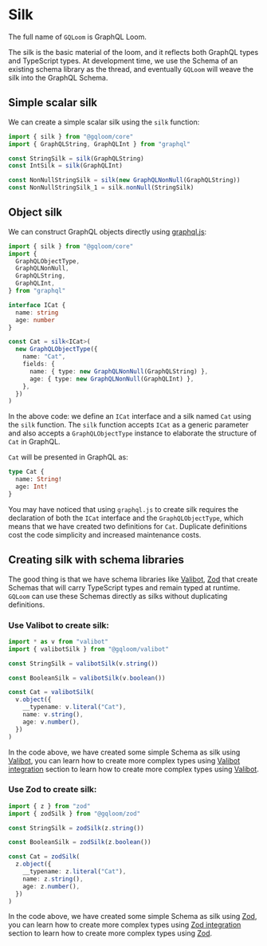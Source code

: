 # Silk

The full name of `GQLoom` is GraphQL Loom.

The silk is the basic material of the loom, and it reflects both GraphQL types and TypeScript types.
At development time, we use the Schema of an existing schema library as the thread, and eventually `GQLoom` will weave the silk into the GraphQL Schema.

## Simple scalar silk

We can create a simple scalar silk using the `silk` function:

```ts
import { silk } from "@gqloom/core"
import { GraphQLString, GraphQLInt } from "graphql"

const StringSilk = silk(GraphQLString)
const IntSilk = silk(GraphQLInt)

const NonNullStringSilk = silk(new GraphQLNonNull(GraphQLString))
const NonNullStringSilk_1 = silk.nonNull(StringSilk)
```

## Object silk

We can construct GraphQL objects directly using [graphql.js](https://graphql.org/graphql-js/constructing-types/):

```ts
import { silk } from "@gqloom/core"
import {
  GraphQLObjectType,
  GraphQLNonNull,
  GraphQLString,
  GraphQLInt,
} from "graphql"

interface ICat {
  name: string
  age: number
}

const Cat = silk<ICat>(
  new GraphQLObjectType({
    name: "Cat",
    fields: {
      name: { type: new GraphQLNonNull(GraphQLString) },
      age: { type: new GraphQLNonNull(GraphQLInt) },
    },
  })
)
```

In the above code: we define an `ICat` interface and a silk named `Cat` using the `silk` function.
The `silk` function accepts `ICat` as a generic parameter and also accepts a `GraphQLObjectType` instance to elaborate the structure of `Cat` in GraphQL.

`Cat` will be presented in GraphQL as:

```graphql
type Cat {
  name: String!
  age: Int!
}
```

You may have noticed that using `graphql.js` to create silk requires the declaration of both the `ICat` interface and the `GraphQLObjectType`, which means that we have created two definitions for `Cat`.
Duplicate definitions cost the code simplicity and increased maintenance costs.

## Creating silk with schema libraries

The good thing is that we have schema libraries like [Valibot](https://valibot.dev/), [Zod](https://zod.dev/) that create Schemas that will carry TypeScript types and remain typed at runtime.
`GQLoom` can use these Schemas directly as silks without duplicating definitions.

### Use Valibot to create silk:

```ts
import * as v from "valibot"
import { valibotSilk } from "@gqloom/valibot"

const StringSilk = valibotSilk(v.string())

const BooleanSilk = valibotSilk(v.boolean())

const Cat = valibotSilk(
  v.object({
    __typename: v.literal("Cat"),
    name: v.string(),
    age: v.number(),
  })
)
```

In the code above, we have created some simple Schema as silk using [Valibot](https://valibot.dev/), you can learn how to create more complex types using [Valibot integration](../schema-integration/valibot) section to learn how to create more complex types using [Valibot](https://valibot.dev/).

### Use Zod to create silk:

```ts
import { z } from "zod"
import { zodSilk } from "@gqloom/zod"

const StringSilk = zodSilk(z.string())

const BooleanSilk = zodSilk(z.boolean())

const Cat = zodSilk(
  z.object({
    __typename: z.literal("Cat"),
    name: z.string(),
    age: z.number(),
  })
)
```

In the code above, we have created some simple Schema as silk using [Zod](https://zod.dev/), you can learn how to create more complex types using [Zod integration](../schema-integration/zod) section to learn how to create more complex types using [Zod](https://zod.dev/).
